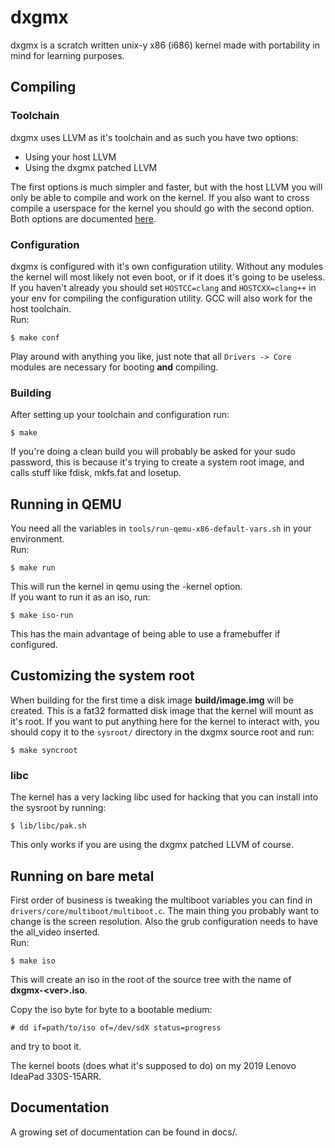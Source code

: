 # dxgmx
dxgmx is a scratch written unix-y x86 (i686) kernel made with portability in mind for learning purposes.

## Compiling
### Toolchain
dxgmx uses LLVM as it's toolchain and as such you have two options:
- Using your host LLVM
- Using the dxgmx patched LLVM

The first options is much simpler and faster, but with the host LLVM you will only be able to compile and work on the kernel. If you also want to cross compile a userspace for the kernel you should go with the second option.
Both options are documented [here](building.md#how-do-i-setup-a-toolchain).

### Configuration
dxgmx is configured with it's own configuration utility. Without any modules the kernel will most likely not even boot, or if it does it's going to be useless. If you haven't already you should set `HOSTCC=clang` and `HOSTCXX=clang++` in your env for compiling the configuration utility. GCC will also work for the host toolchain. <br>
Run:
```
$ make conf
```
Play around with anything you like, just note that all `Drivers -> Core` modules are necessary for booting **and** compiling.

### Building
After setting up your toolchain and configuration run:
```console 
$ make
```
If you're doing a clean build you will probably be asked for your sudo password, this is because it's trying to create a system root image, and calls stuff like fdisk, mkfs.fat and losetup. 

## Running in QEMU
You need all the variables in `tools/run-qemu-x86-default-vars.sh` in your environment. <br>
Run:
```console
$ make run
```
This will run the kernel in qemu using the -kernel option.<br>
If you want to run it as an iso, run:
```
$ make iso-run
```
This has the main advantage of being able to use a framebuffer if configured.

## Customizing the system root
When building for the first time a disk image <b>build/image.img</b> will be created. This is a fat32 formatted disk image that the kernel will mount as it's root. If you want to put anything here for the kernel to interact with, you should copy it to the `sysroot/` directory in the dxgmx source root and run:
```
$ make syncroot
```

### libc
The kernel has a very lacking libc used for hacking that you can install into the sysroot by running:
```
$ lib/libc/pak.sh
```
This only works if you are using the dxgmx patched LLVM of course.

## Running on bare metal
First order of business is tweaking the multiboot variables you can find in `drivers/core/multiboot/multiboot.c`. The main thing you probably want to change is the screen resolution. Also the grub configuration needs to have the all_video inserted. <br>
Run:
```console
$ make iso
```
This will create an iso in the root of the source tree with the name of **dxgmx-\<ver\>.iso**.

Copy the iso byte for byte to a bootable medium:
```console
# dd if=path/to/iso of=/dev/sdX status=progress
```
and try to boot it.

The kernel boots (does what it's supposed to do) on my 2019 Lenovo IdeaPad 330S-15ARR.

## Documentation
A growing set of documentation can be found in docs/.